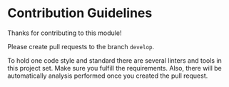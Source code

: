 # Contribution Guidelines

Thanks for contributing to this module!

Please create pull requests to the branch `develop`.

To hold one code style and standard there are several linters and tools in this project set. Make sure you fulfill the requirements.
Also, there will be automatically analysis performed once you created the pull request.
